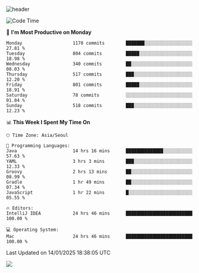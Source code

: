 ![header](https://capsule-render.vercel.app/api?type=Egg&color=timeAuto&height=300&section=header&text=PoPo&fontSize=90&animation=fadeIn)

  <!--START_SECTION:waka-->
![Code Time](http://img.shields.io/badge/Code%20Time-2%2C316%20hrs%2055%20mins-blue)

📅 **I'm Most Productive on Monday** 

```text
Monday                   1178 commits        ███████░░░░░░░░░░░░░░░░░░   27.81 % 
Tuesday                  804 commits         █████░░░░░░░░░░░░░░░░░░░░   18.98 % 
Wednesday                340 commits         ██░░░░░░░░░░░░░░░░░░░░░░░   08.03 % 
Thursday                 517 commits         ███░░░░░░░░░░░░░░░░░░░░░░   12.20 % 
Friday                   801 commits         █████░░░░░░░░░░░░░░░░░░░░   18.91 % 
Saturday                 78 commits          ░░░░░░░░░░░░░░░░░░░░░░░░░   01.84 % 
Sunday                   518 commits         ███░░░░░░░░░░░░░░░░░░░░░░   12.23 % 
```


📊 **This Week I Spent My Time On** 

```text
🕑︎ Time Zone: Asia/Seoul

💬 Programming Languages: 
Java                     14 hrs 16 mins      ██████████████░░░░░░░░░░░   57.63 % 
YAML                     3 hrs 3 mins        ███░░░░░░░░░░░░░░░░░░░░░░   12.33 % 
Groovy                   2 hrs 13 mins       ██░░░░░░░░░░░░░░░░░░░░░░░   08.99 % 
Gradle                   1 hr 49 mins        ██░░░░░░░░░░░░░░░░░░░░░░░   07.34 % 
JavaScript               1 hr 22 mins        █░░░░░░░░░░░░░░░░░░░░░░░░   05.55 % 

🔥 Editors: 
IntelliJ IDEA            24 hrs 46 mins      █████████████████████████   100.00 % 

💻 Operating System: 
Mac                      24 hrs 46 mins      █████████████████████████   100.00 % 
```


 Last Updated on 14/01/2025 18:38:05 UTC
<!--END_SECTION:waka-->



<img src="https://capsule-render.vercel.app/api?type=Egg&color=timeAuto&height=300&section=footer&text=PoPo&fontSize=90&animation=fadeIn&reversal=true" />
